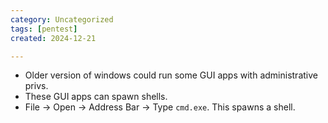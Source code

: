 ```yaml
---
category: Uncategorized
tags: [pentest]
created: 2024-12-21

---
```

- Older version of windows could run some GUI apps with administrative privs.
- These GUI apps can spawn shells.
- File -> Open -> Address Bar -> Type `cmd.exe`. This spawns a shell.